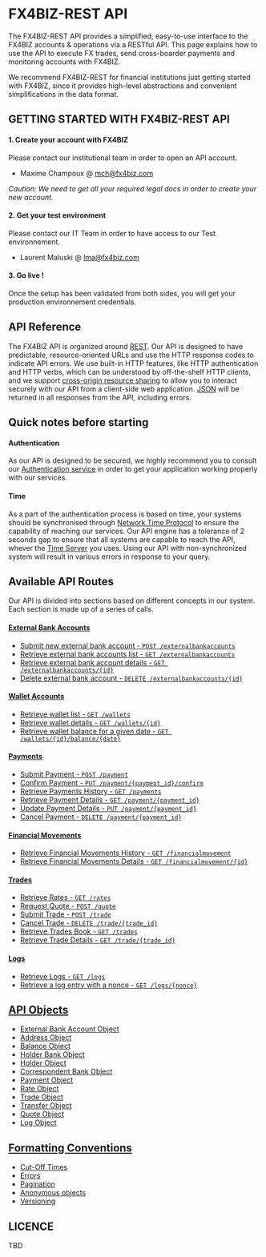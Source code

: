# FX4BIZ-REST API #

The FX4BIZ-REST API provides a simplified, easy-to-use interface to the FX4BIZ accounts & operations via a RESTful API. This page explains how to use the API to execute FX trades, send cross-boarder payments and monitoring accounts with FX4BIZ.

We recommend FX4BIZ-REST for financial institutions just getting started with FX4BIZ, since it provides high-level abstractions and convenient simplifications in the data format. 

## GETTING STARTED WITH FX4BIZ-REST API ##

#### 1. Create your account with FX4BIZ ####

Please contact our institutional team in order to open an API account.
* Maxime Champoux @ mch@fx4biz.com

*Caution: We need to get all your required legal docs in order to create your new account.*

#### 2. Get your test environment ####

Please contact our IT Team in order to have access to our Test environnement.
* Laurent Maluski @ lma@fx4biz.com

#### 3. Go live ! ####

Once the setup has been validated from both sides, you will get your production environnement credentials.

## API Reference ##

The FX4BIZ API is organized around [REST](http://en.wikipedia.org/wiki/Representational_state_transfer). Our API is designed to have predictable, resource-oriented URLs and use the HTTP response codes to indicate API errors. We use built-in HTTP features, like HTTP authentication and HTTP verbs, which can be understood by off-the-shelf HTTP clients, and we support [cross-origin resource sharing](http://en.wikipedia.org/wiki/Representational_state_transfer) to allow you to interact securely with our API from a client-side web application. [JSON](http://www.json.org/) will be returned in all responses from the API, including errors.

## Quick notes before starting ##

#### Authentication ####

As our API is designed to be secured, we highly recommend you to consult our [Authentication service](./services/authenticationService.md) in order to get your application working properly with our services.

#### Time ####

As a part of the authentication process is based on time, your systems should be synchronised through [Network Time Protocol](http://en.wikipedia.org/wiki/Network_Time_Protocol) to ensure the capability of reaching our services. Our API engine has a tolerance of 2 seconds gap to ensure that all systems are capable to reach the API, whever the [Time Server](http://en.wikipedia.org/wiki/Time_server) you uses. Using our API with non-synchronized system will result in various errors in response to your query.

## Available API Routes ##

Our API is divided into sections based on different concepts in our system. Each section is made up of a series of calls.

#### [External Bank Accounts](./services/externalBankAccountService.md) ####

* [Submit new external bank account - `POST /externalbankaccounts`](./services/externalBankAccountService.md#post-account-create) 
* [Retrieve external bank accounts list - `GET /externalbankaccounts`](./services/externalBankAccountService.md#get-accounts-list) 
* [Retrieve external bank account details - `GET /externalbankaccounts/{id}`](./services/externalBankAccountService.md#get-account-details) 
* [Delete external bank account - `DELETE /externalbankaccounts/{id}`](./services/externalBankAccountService.md#delete-account) 

#### [Wallet Accounts](./services/walletAccountService.md) ####

* [Retrieve wallet list - `GET /wallets`](./services/walletAccountService.md#get-wallet-list)
* [Retrieve wallet details - `GET /wallets/{id}`](./services/walletAccountService.md#get-wallet-details)
* [Retrieve wallet balance for a given date - `GET /wallets/{id}/balance/{date}`](./services/walletAccountService.md#get-wallet-balance-from-date)

#### [Payments](./services/paymentService.md) ####

* [Submit Payment - `POST /payment`](./services/paymentService.md#submit-payment)
* [Confirm Payment - `PUT /payment/{payment_id}/confirm`](./services/paymentService.md#confirm-payment)
* [Retrieve Payments History - `GET /payments`](./services/paymentService.md#get-payment-history)
* [Retrieve Payment Details - `GET /payment/{payment_id}`](./services/paymentService.md#get-payment-history)
* [Update Payment Details - `PUT /payment/{payment_id}`](./services/paymentService.md#put-payment-details)
* [Cancel Payment  - `DELETE /payment/{payment_id}`](./services/paymentService.md#delete-payment)

#### [Financial Movements](./services/financialMovementService.md) ####

* [Retrieve Financial Movements History - `GET /financialmovement`](./services/financialMovementService.md#get-transfers-list)
* [Retrieve Financial Movements Details - `GET /financialmovement/{id}`](./services/financialMovementService.md#get-transfer-details)

#### [Trades](./services/tradeService.md) ####

* [Retrieve Rates - `GET /rates`](./services/tradesService.md#get_rates)
* [Request Quote - `POST /quote`](./services/tradesService.md#get-quote)
* [Submit Trade - `POST /trade`](./services/tradesService.md#get-trade)
* [Cancel Trade - `DELETE /trade/{trade_id}`](./services/tradesService.md#cancel-trade)
* [Retrieve Trades Book - `GET /trades`](./services/tradesService.md#get-trade-book)
* [Retrieve Trade Details - `GET /trade/{trade_id}`](./services/tradesService.md#get-trade-details)

#### [Logs](./services/logService.md) ####

* [Retrieve Logs - `GET /logs`](./services/logService.md#get_logs) 
* [Retrieve a log entry with a nonce  - `GET /logs/{nonce}`](./services/logService.md#get_log) 

## [API Objects](./objects/objects.md) ##

* [External Bank Account Object](./objects/objects.md#account_object)
* [Address Object](./objects/objects.md#address_object)
* [Balance Object](./objects/objects.md#balance_object)
* [Holder Bank Object](./objects/objects.md#beneficiary_bank_object)
* [Holder Object](./objects/objects.md#beneficiary_object)
* [Correspondent Bank Object](./objects/objects.md#correspondent_bank_object)
* [Payment Object](./objects/objects.md#payment_object)
* [Rate Object](./objects/objects.md#rate_object)
* [Trade Object](./objects/objects.md#trade_object)
* [Transfer Object](./objects/objects.md#transfer_object)
* [Quote Object](./objects/objects.md#trade_object)
* [Log Object](./objects/objects.md#log_object)

## [Formatting Conventions](./conventions/formatingConventions.md) ##

* [Cut-Off Times](./conventions/formatingConventions.md#cut_off_times)
* [Errors](./conventions/formatingConventions.md#errors_conventions)
* [Pagination](./conventions/formatingConventions.md#pagination)
* [Anonymous objects](./conventions/formatingConventions.md#anonymous_object)
* [Versioning](./conventions/formatingConventions.md#versioning)

## LICENCE ##

TBD